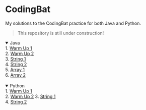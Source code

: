 # CodingBat
My solutions to the CodingBat practice for both Java and Python.
> This repository is still under construction!

<details open>
  <summary>Java</summary>
      1. <a href="https://github.com/Iqrahaq/CodingBat/tree/master/Java/WarmUp1">
      Warm Up 1</a>
      <br>
      2. <a href="https://github.com/Iqrahaq/CodingBat/tree/master/Java/WarmUp2">
      Warm Up 2</a>
      <br>
      3. <a href="https://github.com/Iqrahaq/CodingBat/tree/master/Java/String1">
      String 1</a>
      <br>
      4. <a href="https://github.com/Iqrahaq/CodingBat/tree/master/Java/String2">
      String 2</a>
      <br>
      5. <a href="https://github.com/Iqrahaq/CodingBat/tree/master/Java/Array1">
      Array 1</a>
      <br>
      6. <a href="https://github.com/Iqrahaq/CodingBat/tree/master/Java/Array2">
      Array 2</a>
      <br>
</details>
<br>
<details open>
  <summary>Python</summary>
      1. <a href="https://github.com/Iqrahaq/CodingBat/tree/master/Python/WarmUp1">
      Warm Up 1</a>
      <br>
      2. <a href="https://github.com/Iqrahaq/CodingBat/tree/master/Python/WarmUp2">
      Warm Up 2</a>
      3. <a href="https://github.com/Iqrahaq/CodingBat/tree/master/Python/String1">
      String 1</a>
      <br>
      4. <a href="https://github.com/Iqrahaq/CodingBat/tree/master/Python/String2">
      String 2</a>
</details>
